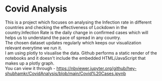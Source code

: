 # Covid Analysis
This is a project which focuses on analysing the Infection rate in different countries and checking the effectiveness of Lockdown in the country.Infection Rate is the daily change in confirmed cases which will helps us to understand the pace of spread in any country.\
The chosen dataset updates regularly which keeps our visualization relevant everytime we run it.\
I am using plotly to visualise the data. Github performs a static render of the notebooks and it doesn't include the embedded HTML/JavaScript that makes up a plotly graph.\
You can view it through - https://nbviewer.jupyter.org/github/hey-shubhamkr/CovidAnalysis/blob/main/Covid%20Cases.ipynb

